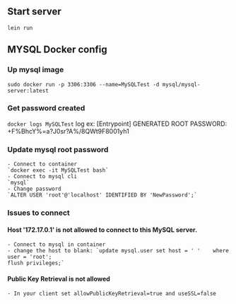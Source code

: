 ## Start server
 `lein run`

## MYSQL Docker config

  ### Up mysql image
  `sudo docker run -p 3306:3306 --name=MySQLTest -d mysql/mysql-server:latest`

  ### Get password created
  `docker logs MySQLTest`
  log ex: [Entrypoint] GENERATED ROOT PASSWORD: +F%BhcY%=a?J0sr?A%/8QWt9F8001yh1

  ### Update mysql root password
    - Connect to container
    `docker exec -it MySQLTest bash`
    - Connect to mysql cli
    `mysql`
    - Change password
    `ALTER USER 'root'@'localhost' IDENTIFIED BY 'NewPassword';`
  
  ### Issues to connect
  
  #### Host '172.17.0.1' is not allowed to connect to this MySQL server.
    - Connect to mysql in container
    - change the host to blank: `update mysql.user set host = ' '    where user = 'root';
    flush privileges;`
  
  #### Public Key Retrieval is not allowed
    - In your client set allowPublicKeyRetrieval=true and useSSL=false